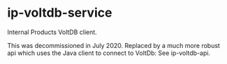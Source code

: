 # ip-voltdb-service
Internal Products VoltDB client.

This was decommissioned in July 2020.  Replaced by a much more robust api which uses the Java client to connect to VoltDb:  See ip-voltdb-api.
